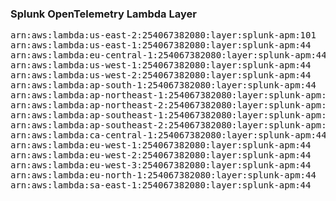 <h3>Splunk OpenTelemetry Lambda Layer</h3>

<pre>
arn:aws:lambda:us-east-2:254067382080:layer:splunk-apm:101
arn:aws:lambda:us-east-1:254067382080:layer:splunk-apm:44
arn:aws:lambda:eu-central-1:254067382080:layer:splunk-apm:44
arn:aws:lambda:us-west-1:254067382080:layer:splunk-apm:44
arn:aws:lambda:us-west-2:254067382080:layer:splunk-apm:44
arn:aws:lambda:ap-south-1:254067382080:layer:splunk-apm:44
arn:aws:lambda:ap-northeast-1:254067382080:layer:splunk-apm:44
arn:aws:lambda:ap-northeast-2:254067382080:layer:splunk-apm:44
arn:aws:lambda:ap-southeast-1:254067382080:layer:splunk-apm:44
arn:aws:lambda:ap-southeast-2:254067382080:layer:splunk-apm:44
arn:aws:lambda:ca-central-1:254067382080:layer:splunk-apm:44
arn:aws:lambda:eu-west-1:254067382080:layer:splunk-apm:44
arn:aws:lambda:eu-west-2:254067382080:layer:splunk-apm:44
arn:aws:lambda:eu-west-3:254067382080:layer:splunk-apm:44
arn:aws:lambda:eu-north-1:254067382080:layer:splunk-apm:44
arn:aws:lambda:sa-east-1:254067382080:layer:splunk-apm:44
</pre>
